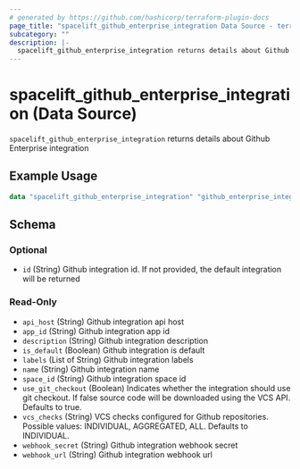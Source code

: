 ```yaml
---
# generated by https://github.com/hashicorp/terraform-plugin-docs
page_title: "spacelift_github_enterprise_integration Data Source - terraform-provider-spacelift"
subcategory: ""
description: |-
  spacelift_github_enterprise_integration returns details about Github Enterprise integration
---
```


# spacelift_github_enterprise_integration (Data Source)

`spacelift_github_enterprise_integration` returns details about Github Enterprise integration

## Example Usage

```terraform
data "spacelift_github_enterprise_integration" "github_enterprise_integration" {}
```

<!-- schema generated by tfplugindocs -->
## Schema

### Optional

- `id` (String) Github integration id. If not provided, the default integration will be returned

### Read-Only

- `api_host` (String) Github integration api host
- `app_id` (String) Github integration app id
- `description` (String) Github integration description
- `is_default` (Boolean) Github integration is default
- `labels` (List of String) Github integration labels
- `name` (String) Github integration name
- `space_id` (String) Github integration space id
- `use_git_checkout` (Boolean) Indicates whether the integration should use git checkout. If false source code will be downloaded using the VCS API. Defaults to true.
- `vcs_checks` (String) VCS checks configured for Github repositories. Possible values: INDIVIDUAL, AGGREGATED, ALL. Defaults to INDIVIDUAL.
- `webhook_secret` (String) Github integration webhook secret
- `webhook_url` (String) Github integration webhook url
